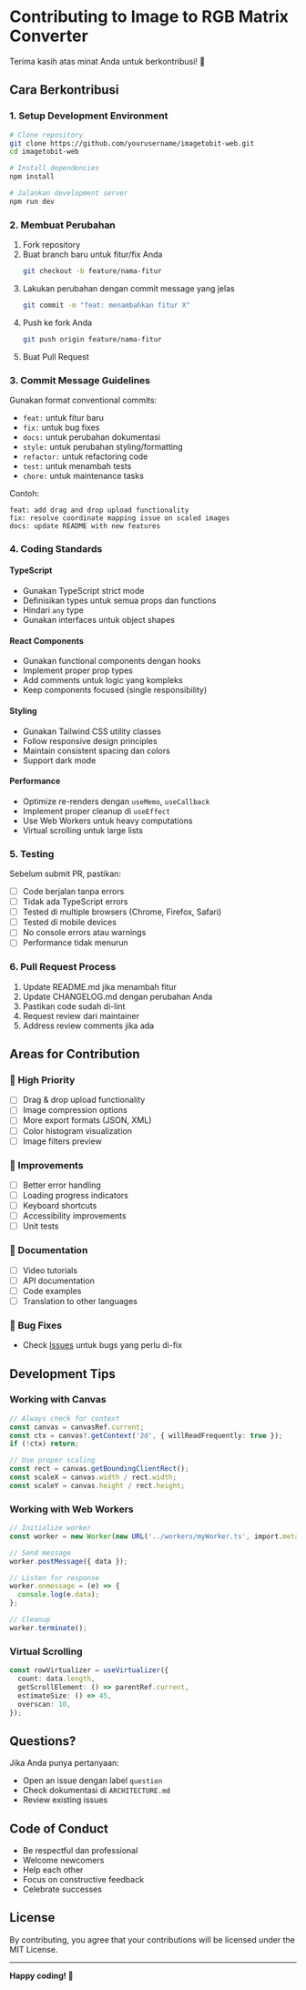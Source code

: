 # Contributing to Image to RGB Matrix Converter

Terima kasih atas minat Anda untuk berkontribusi! 🎉

## Cara Berkontribusi

### 1. Setup Development Environment

```bash
# Clone repository
git clone https://github.com/yourusername/imagetobit-web.git
cd imagetobit-web

# Install dependencies
npm install

# Jalankan development server
npm run dev
```

### 2. Membuat Perubahan

1. Fork repository
2. Buat branch baru untuk fitur/fix Anda
   ```bash
   git checkout -b feature/nama-fitur
   ```
3. Lakukan perubahan dengan commit message yang jelas
   ```bash
   git commit -m "feat: menambahkan fitur X"
   ```
4. Push ke fork Anda
   ```bash
   git push origin feature/nama-fitur
   ```
5. Buat Pull Request

### 3. Commit Message Guidelines

Gunakan format conventional commits:

- `feat:` untuk fitur baru
- `fix:` untuk bug fixes
- `docs:` untuk perubahan dokumentasi
- `style:` untuk perubahan styling/formatting
- `refactor:` untuk refactoring code
- `test:` untuk menambah tests
- `chore:` untuk maintenance tasks

Contoh:
```
feat: add drag and drop upload functionality
fix: resolve coordinate mapping issue on scaled images
docs: update README with new features
```

### 4. Coding Standards

#### TypeScript
- Gunakan TypeScript strict mode
- Definisikan types untuk semua props dan functions
- Hindari `any` type
- Gunakan interfaces untuk object shapes

#### React Components
- Gunakan functional components dengan hooks
- Implement proper prop types
- Add comments untuk logic yang kompleks
- Keep components focused (single responsibility)

#### Styling
- Gunakan Tailwind CSS utility classes
- Follow responsive design principles
- Maintain consistent spacing dan colors
- Support dark mode

#### Performance
- Optimize re-renders dengan `useMemo`, `useCallback`
- Implement proper cleanup di `useEffect`
- Use Web Workers untuk heavy computations
- Virtual scrolling untuk large lists

### 5. Testing

Sebelum submit PR, pastikan:

- [ ] Code berjalan tanpa errors
- [ ] Tidak ada TypeScript errors
- [ ] Tested di multiple browsers (Chrome, Firefox, Safari)
- [ ] Tested di mobile devices
- [ ] No console errors atau warnings
- [ ] Performance tidak menurun

### 6. Pull Request Process

1. Update README.md jika menambah fitur
2. Update CHANGELOG.md dengan perubahan Anda
3. Pastikan code sudah di-lint
4. Request review dari maintainer
5. Address review comments jika ada

## Areas for Contribution

### 🎯 High Priority
- [ ] Drag & drop upload functionality
- [ ] Image compression options
- [ ] More export formats (JSON, XML)
- [ ] Color histogram visualization
- [ ] Image filters preview

### 🔧 Improvements
- [ ] Better error handling
- [ ] Loading progress indicators
- [ ] Keyboard shortcuts
- [ ] Accessibility improvements
- [ ] Unit tests

### 📝 Documentation
- [ ] Video tutorials
- [ ] API documentation
- [ ] Code examples
- [ ] Translation to other languages

### 🐛 Bug Fixes
- Check [Issues](https://github.com/yourusername/imagetobit-web/issues) untuk bugs yang perlu di-fix

## Development Tips

### Working with Canvas
```typescript
// Always check for context
const canvas = canvasRef.current;
const ctx = canvas?.getContext('2d', { willReadFrequently: true });
if (!ctx) return;

// Use proper scaling
const rect = canvas.getBoundingClientRect();
const scaleX = canvas.width / rect.width;
const scaleY = canvas.height / rect.height;
```

### Working with Web Workers
```typescript
// Initialize worker
const worker = new Worker(new URL('../workers/myWorker.ts', import.meta.url));

// Send message
worker.postMessage({ data });

// Listen for response
worker.onmessage = (e) => {
  console.log(e.data);
};

// Cleanup
worker.terminate();
```

### Virtual Scrolling
```typescript
const rowVirtualizer = useVirtualizer({
  count: data.length,
  getScrollElement: () => parentRef.current,
  estimateSize: () => 45,
  overscan: 10,
});
```

## Questions?

Jika Anda punya pertanyaan:
- Open an issue dengan label `question`
- Check dokumentasi di `ARCHITECTURE.md`
- Review existing issues

## Code of Conduct

- Be respectful dan professional
- Welcome newcomers
- Help each other
- Focus on constructive feedback
- Celebrate successes

## License

By contributing, you agree that your contributions will be licensed under the MIT License.

---

**Happy coding! 🚀**
